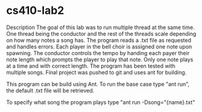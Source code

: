 # cs410-lab2

Description
The goal of this lab was to run multiple thread at the same time. One thread being the conductor and the rest of the threads scale depending on how many notes a song has. The program reads a .txt file as requested and handles errors. Each player in the bell choir is assigned one note upon spawning. The conductor controls the tempo by handing each payer their note length which prompts the player to play that note. Only one note plays at a time and with correct length. The program has been tested with multiple songs. Final project was pushed to git and uses ant for building.

This program can be build using Ant. To run the base case type "ant run", the default .txt file will be retrieved.

To specify what song the program plays type "ant run -Dsong="{name}.txt"
